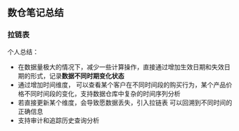 ## 数仓笔记总结
### 拉链表
个人总结：
- 在数据量极大的情况下，减少一些计算操作，直接通过增加生效日期和失效日期的形式，记录**数据不同时期变化状态** 
- 通过增加时间维度， 可以查看某个客户在不同时间段的购买行为，某个产品价格不同时间段的变化，支持数据仓库中复杂的时间序列分析
- 若直接更新某个维度，会导致愿数据丢失，引入拉链表 可以回溯到不同时间的正确信息
- 支持审计和追踪历史查询分析




